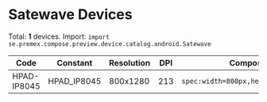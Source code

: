 # Satewave Devices

Total: **1** devices. Import: `import se.premex.compose.preview.device.catalog.android.Satewave`

| Code | Constant | Resolution | DPI | Compose Spec | Preview Usage |
|------|----------|------------|-----|-------------|---------------|
| HPAD-IP8045 | HPAD_IP8045 | 800x1280 | 213 | `spec:width=800px,height=1280px,dpi=213` | `@Preview(device = Satewave.HPAD_IP8045)` |

<!-- Generated automatically. Do not edit manually. -->
